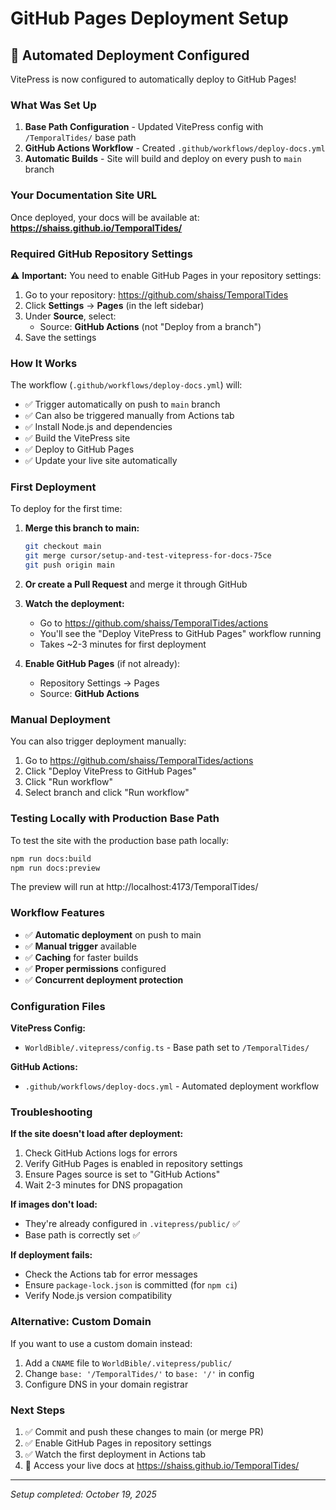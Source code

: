# GitHub Pages Deployment Setup

## 🚀 Automated Deployment Configured

VitePress is now configured to automatically deploy to GitHub Pages!

### What Was Set Up

1. **Base Path Configuration** - Updated VitePress config with `/TemporalTides/` base path
2. **GitHub Actions Workflow** - Created `.github/workflows/deploy-docs.yml`
3. **Automatic Builds** - Site will build and deploy on every push to `main` branch

### Your Documentation Site URL

Once deployed, your docs will be available at:
**https://shaiss.github.io/TemporalTides/**

### Required GitHub Repository Settings

⚠️ **Important:** You need to enable GitHub Pages in your repository settings:

1. Go to your repository: https://github.com/shaiss/TemporalTides
2. Click **Settings** → **Pages** (in the left sidebar)
3. Under **Source**, select:
   - Source: **GitHub Actions** (not "Deploy from a branch")
4. Save the settings

### How It Works

The workflow (`.github/workflows/deploy-docs.yml`) will:
- ✅ Trigger automatically on push to `main` branch
- ✅ Can also be triggered manually from Actions tab
- ✅ Install Node.js and dependencies
- ✅ Build the VitePress site
- ✅ Deploy to GitHub Pages
- ✅ Update your live site automatically

### First Deployment

To deploy for the first time:

1. **Merge this branch to main:**
   ```bash
   git checkout main
   git merge cursor/setup-and-test-vitepress-for-docs-75ce
   git push origin main
   ```

2. **Or create a Pull Request** and merge it through GitHub

3. **Watch the deployment:**
   - Go to https://github.com/shaiss/TemporalTides/actions
   - You'll see the "Deploy VitePress to GitHub Pages" workflow running
   - Takes ~2-3 minutes for first deployment

4. **Enable GitHub Pages** (if not already):
   - Repository Settings → Pages
   - Source: **GitHub Actions**

### Manual Deployment

You can also trigger deployment manually:
1. Go to https://github.com/shaiss/TemporalTides/actions
2. Click "Deploy VitePress to GitHub Pages"
3. Click "Run workflow"
4. Select branch and click "Run workflow"

### Testing Locally with Production Base Path

To test the site with the production base path locally:
```bash
npm run docs:build
npm run docs:preview
```

The preview will run at http://localhost:4173/TemporalTides/

### Workflow Features

- ✅ **Automatic deployment** on push to main
- ✅ **Manual trigger** available
- ✅ **Caching** for faster builds
- ✅ **Proper permissions** configured
- ✅ **Concurrent deployment protection**

### Configuration Files

**VitePress Config:**
- `WorldBible/.vitepress/config.ts` - Base path set to `/TemporalTides/`

**GitHub Actions:**
- `.github/workflows/deploy-docs.yml` - Automated deployment workflow

### Troubleshooting

**If the site doesn't load after deployment:**
1. Check GitHub Actions logs for errors
2. Verify GitHub Pages is enabled in repository settings
3. Ensure Pages source is set to "GitHub Actions"
4. Wait 2-3 minutes for DNS propagation

**If images don't load:**
- They're already configured in `.vitepress/public/` ✅
- Base path is correctly set ✅

**If deployment fails:**
- Check the Actions tab for error messages
- Ensure `package-lock.json` is committed (for `npm ci`)
- Verify Node.js version compatibility

### Alternative: Custom Domain

If you want to use a custom domain instead:
1. Add a `CNAME` file to `WorldBible/.vitepress/public/`
2. Change `base: '/TemporalTides/'` to `base: '/'` in config
3. Configure DNS in your domain registrar

### Next Steps

1. ✅ Commit and push these changes to main (or merge PR)
2. ✅ Enable GitHub Pages in repository settings
3. ✅ Watch the first deployment in Actions tab
4. 🎉 Access your live docs at https://shaiss.github.io/TemporalTides/

---

*Setup completed: October 19, 2025*

